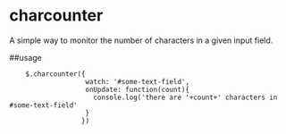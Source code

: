 # charcounter

A simple way to monitor the number of characters in a given input field.

##usage

        $.charcounter({
                       watch: '#some-text-field',
                       onUpdate: function(count){
                         console.log('there are '+count+' characters in #some-text-field'
                       }
                      })
